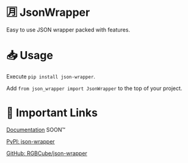 # 🈷️ JsonWrapper
Easy to use JSON wrapper packed with features.
# 📥 Usage
Execute `pip install json-wrapper`.

Add `from json_wrapper import JsonWrapper` to the top of your project.
# 🔗 Important Links
[Documentation]() SOON™

[PyPI: json-wrapper](https://pypi.org/project/json-wrapper/)

[GitHub: RGBCube/json-wrapper](https://github.com/RGBCube/json-wrapper)
